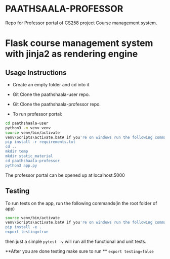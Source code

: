 # PAATHSAALA-PROFESSOR
Repo for Professor portal of CS258 project Course management system.
#  Flask course management system with jinja2 as rendering engine
## Usage Instructions

- Create an empty folder and cd into it

- Git Clone the paathshaala-user repo.

- Git Clone the paathshaala-professor repo.

- To run professor portal:

  

```bash
cd paathshaala-user
python3 -m venv venv
source venv/bin/activate 
venv\Scripts\activate.bat# if you're on windows run the following command instead of above
pip install -r requirements.txt
cd ..
mkdir temp
mkdir static_material
cd paathshaala-professor
python3 app.py
```



The professor portal can be opened up at localhost:5000

## Testing
To run tests on the app, run the following commands(in the root folder of app)
```bash
source venv/bin/activate 
venv\Scripts\activate.bat# if you're on windows run the following command instead of above
pip install -e .
export testing=true
```
then just a simple `pytest -v` will run all the functional and unit tests.

**After you are done testing make sure to run ** `export testing=false`



